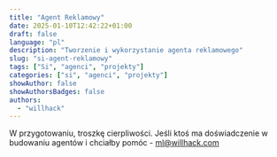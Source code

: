 ```yaml
---
title: "Agent Reklamowy"
date: 2025-01-10T12:42:22+01:00
draft: false
language: "pl"
description: "Tworzenie i wykorzystanie agenta reklamowego"
slug: "si-agent-reklamowy"
tags: ["Si", "agenci", "projekty"]
categories: ["si", "agenci", "projekty"]
showAuthor: false
showAuthorsBadges: false
authors:
  - "willhack"
---
```


W przygotowaniu, troszkę cierpliwości. Jeśli ktoś ma doświadczenie w budowaniu agentów i chciałby pomóc - ml@willhack.com
